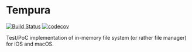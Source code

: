 # Tempura
[![Build Status](https://travis-ci.org/marciniwanicki/Tempura.svg?branch=develop)](https://travis-ci.org/marciniwanicki/Tempura)
[![codecov](https://codecov.io/gh/marciniwanicki/Tempura/branch/develop/graph/badge.svg)](https://codecov.io/gh/marciniwanicki/Tempura)

Test/PoC implementation of in-memory file system (or rather file manager) for iOS and macOS.

